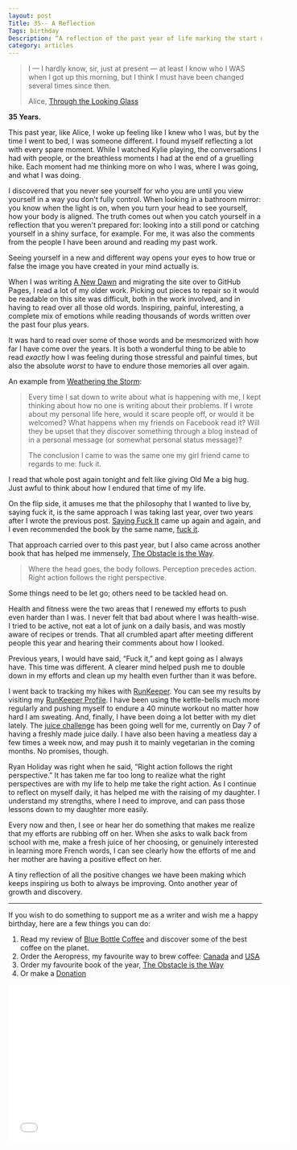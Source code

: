 ```yaml
---
layout: post
Title: 35-- A Reflection
Tags: birthday
Description: “A reflection of the past year of life marking the start of the 35th year.”
category: articles
---
```


> I — I hardly know, sir, just at present — at least I know who I WAS when I got up this morning, but I think I must have been changed several times since then.
>  
> Alice, [Through the Looking Glass](http://www.amazon.com/gp/product/1500759546/ref=as_li_tl?ie=UTF8&camp=1789&creative=390957&creativeASIN=1500759546&linkCode=as2&tag=four0b-20&linkId=MMGIUW7JVWOAHQON "Through the Looking Glass | Amazon")

**35 Years.** 

This past year, like Alice, I woke up feeling like I knew who I was, but by the time I went to bed, I was someone different. I found myself reflecting a lot with every spare moment. While I watched Kylie playing, the conversations I had with people, or the breathless moments I had at the end of a gruelling hike. Each moment had me thinking more on who I was, where I was going, and what I was doing. 

I discovered that you never see yourself for who you are until you view yourself in a way you don't fully control. When looking in a bathroom mirror: you know when the light is on, when you turn your head to see yourself, how your body is aligned. The truth comes out when you catch yourself in a reflection that you weren't prepared for: looking into a still pond or catching yourself in a shiny surface, for example. For me, it was also the comments from the people I have been around and reading my past work. 

Seeing yourself in a new and different way opens your eyes to how true or false the image you have created in your mind actually is. 

When I was writing [A New Dawn](http://www.foursides.ca/A-New-Dawn/ "A New Dawn") and migrating the site over to GitHub Pages, I read a lot of my older work. Picking out pieces to repair so it would be readable on this site was difficult, both in the work involved, and in having to read over all those old words. Inspiring, painful, interesting, a complete mix of emotions while reading thousands of words written over the past four plus years. 

It was hard to read over some of those words and be mesmorized with how far I have come over the years. It is both a wonderful thing to be able to read *exactly* how I was feeling during those stressful and painful times, but also the absolute *worst* to have to endure those memories all over again. 

An example from [Weathering the Storm](http://www.foursides.ca/Weather-the-Storm-A-Story-of-Moving-On/ "Weathering the Storm, a Story of Moving On"):

> Every time I sat down to write about what is happening with me, I kept thinking about how no one is writing about their problems. If I wrote about my personal life here, would it scare people off, or would it be welcomed? What happens when my friends on Facebook read it? Will they be upset that they discover something through a blog instead of in a personal message (or somewhat personal status message)? 
>  
> The conclusion I came to was the same one my girl friend came to regards to me: fuck it.

I read that whole post again tonight and felt like giving Old Me a big hug. Just awful to think about how I endured that time of my life. 

On the flip side, it amuses me that the philosophy that I wanted to live by, saying fuck it, is the same approach I was taking last year, over two years after I wrote the previous post. [Saying Fuck It](http://www.foursides.ca/locked-out-and-saying-fck-it/ "Saying Fuck It | Four Sides") came up again and again, and I even recommended the book by the same name, [fuck it](http://www.amazon.com/gp/product/1401927599/ref=as_li_ss_tl?ie=UTF8&camp=1789&creative=390957&creativeASIN=1401927599&linkCode=as2&tag=four0b-20 "fuck it"). 

That approach carried over to this past year, but I also came across another book that has helped me immensely, [The Obstacle is the Way](http://t.co/BwLFNOG8ki "The Obstacle is the Way | Ryan Holiday"). 

> Where the head goes, the body follows. Perception precedes action. Right action follows the right perspective.

Some things need to be let go; others need to be tackled head on. 

Health and fitness were the two areas that I renewed my efforts to push even harder than I was. I never felt that bad about where I was health-wise. I tried to be active, not eat a lot of junk on a daily basis, and was mostly aware of recipes or trends. That all crumbled apart after meeting different people this year and hearing their comments about how I looked. 

Previous years, I would have said, “Fuck it,” and kept going as I always have. This time was different. A clearer mind helped push me to double down in my efforts and clean up my health even further than it was before. 

I went back to tracking my hikes with [RunKeeper](http://runkeeper.com/ "RunKeeper"). You can see my results by visiting my [RunKeeper Profile](http://runkeeper.com/user/mcculloj/profile "RunKeeper Profile"). I have been using the kettle-bells much more regularly and pushing myself to endure a 40 minute workout no matter how hard I am sweating. And, finally, I have been doing a lot better with my diet lately. The [juice challenge](http://www.foursides.ca/Juice-Challenge/ "Juice Challenge | Four Sides") has been going well for me, currently on Day 7 of having a freshly made juice daily. I have also been having a meatless day a few times a week now, and may push it to mainly vegetarian in the coming months. No promises, though. 

Ryan Holiday was right when he said, “Right action follows the right perspective.” It has taken me far too long to realize what the right perspectives are with my life to help me take the right action. As I continue to reflect on myself daily, it has helped me with the raising of my daughter. I understand my strengths, where I need to improve, and can pass those lessons down to my daughter more easily. 

Every now and then, I see or hear her do something that makes me realize that my efforts are rubbing off on her. When she asks to walk back from school with me, make a fresh juice of her choosing, or genuinely interested in learning more French words, I can see clearly how the efforts of me and her mother are having a positive effect on her. 

A tiny reflection of all the positive changes we have been making which keeps inspiring us both to always be improving. Onto another year of growth and discovery. 

---- 

If you wish to do something to support me as a writer and wish me a happy birthday, here are a few things you can do:

1. Read my review of [Blue Bottle Coffee](http://www.foursides.ca/Blue-Bottle-Coffee-Review/ "Blue Bottle Coffee") and discover some of the best coffee on the planet. 
2. Order the Aeropress, my favourite way to brew coffee: [Canada](http://www.amazon.ca/gp/product/B002ZD3QJC/ref=as_li_ss_tl?ie=UTF8&camp=15121&creative=390961&creativeASIN=B002ZD3QJC&linkCode=as2&tag=fousid-20 "Aeropress | Amazon Canada") and [USA](http://www.amazon.com/gp/product/B0018RY8H0/ref=as_li_ss_tl?ie=UTF8&camp=1789&creative=390957&creativeASIN=B0018RY8H0&linkCode=as2&tag=four0b-20 "Aeropress | Amazon USA")
3. Order my favourite book of the year, [The Obstacle is the Way](http://t.co/BwLFNOG8ki "The Obstacle is the Way")
4. Or make a [Donation](https://spacebox.io/s/A9qlfjJFVc "Donation")

<iframe width="560" height="315" src="//www.youtube.com/embed/_rNayfs9k74" frameborder="0" allowfullscreen></iframe>

